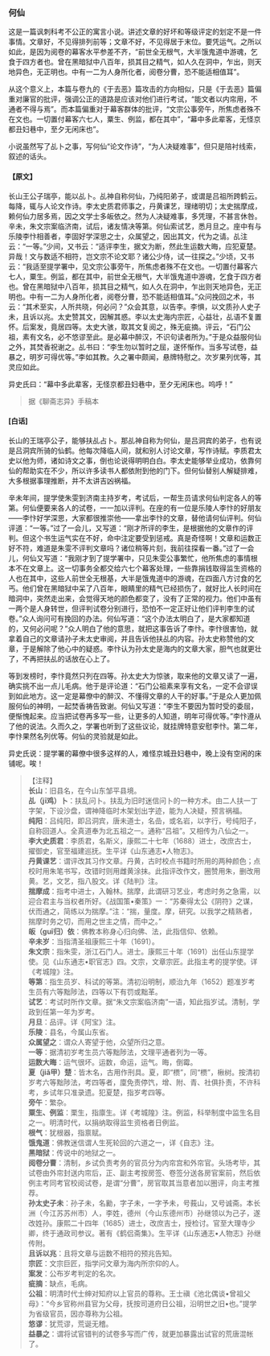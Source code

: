 <script type="text/javascript">
    var head = document.getElementsByTagName('head')[0];
    cssURL = '/public/liao.css';
    linkTag = document.createElement('link');
    linkTag.href = cssURL;
    linkTag.setAttribute('type','text/css');
    linkTag.setAttribute('rel','stylesheet');
    head.appendChild(linkTag);
</script>
### 何仙

这是一篇讽刺科考不公正的寓言小说。讲述文章的好坏和等级评定的划定不是一件事情。文章好，不见得排列前等；文章不好，不见得居于末位。要凭运气。之所以如此，是因为阅卷的幕客水平参差不齐，“前世全无根气，大半饿鬼道中游魂，乞食于四方者也。曾在黑暗狱中八百年，损其目之精气，如人久在洞中，乍出，则天地异色，无正明也。中有一二为人身所化者，阅卷分曹，恐不能适相值耳”。

从这个意义上，本篇与卷九的《于去恶》篇攻击的方向相似，只是《于去恶》篇偏重对廉官的批评，强调公正的道路是应该对他们进行考试，“能文者以内帘用，不通者不得与焉”。而本篇偏重对于幕客群体的批评，“文宗公事旁午，所焦虑者殊不在文也。一切置付幕客六七人，粟生、例监，都在其中”，“幕中多此辈客，无怪京都丑妇巷中，至夕无闲床也”。

小说虽然写了乩卜之事，写何仙“论文作诗”，“为人决疑难事”，但只是陪衬线索，叙述的话头。

#### 【原文】
<section>
长山王公子瑞亭，能以乩卜。乩神自称何仙，乃纯阳弟子，或谓是吕祖所跨鹤云。每降，辄与人论文作诗。李太史质君师事之，丹黄课艺，理绪明切；太史揣摩成，赖何仙力居多焉，因之文学士多皈依之。然为人决疑难事，多凭理，不甚言休咎。辛未，朱文宗案临济南，试后，诸友情决等第。何仙索试艺，悉月旦之。座中有与乐陵李忭相善者，李固好学深思之士，众属望之，因出其文，代为之请。乩注云：“一等。”少间，又书云：“适评李生，据文为断，然此生运数大晦，应犯夏楚。异哉！文与数适不相符，岂文宗不论文耶？诸公少侍，试一往探之。”少顷，又书云：“我适至提学署中，见文宗公事旁午，所焦虑者殊不在文也。一切置付幕客六七人，粟生。例监，都在其中，前世全无根气，大半饿鬼道中游魂，乞食于四方者也。曾在黑暗狱中八百年，损其目之精气，如人久在洞中，乍出则天地异色，无正明也。中有一二为人身所化者，阅卷分曹，恐不能适相值耳。”众问挽回之术，书云：“其术至实，人所共晓，何必问？”众会其意，以告李。李惧，以文质孙人史子未，且诉以兆。太史赞其文，因解其惑。李以太史海内宗匠，心益壮，乩语不复置怀。后案发，竟居四等。太史大骇，取其文复阅之，殊无疵摘。评云，“石门公祖，素有文名，必不悠谬至此。是必幕中醉汉，不识句读者所为。”于是众益服何仙之外，其焚香祝谢之。乩书曰：“李生勿以暂时之屈，遂怀惭作。当多写试卷，益暴之，明岁可得优等。”李如其教。久之署中颇闻，悬牌特慰之。次岁果列优等，其灵应如此。

异史氏曰：“幕中多此辈客，无怪京都丑妇巷中，至夕无闲床也。呜呼！”

</section>

> 据《聊斋志异》手稿本

#### [白话]
<aside>

长山的王瑞亭公子，能够扶乩占卜。那乩神自称为何仙，是吕洞宾的弟子，也有说是吕洞宾所骑的仙鹤。他每次降临人间，就和别人讨论文章，写作诗赋。李质君太史以他为师，诸如诗文之事，倒也论说得明明白白。李太史能够举业成功，依靠何仙的帮助实在不少，所以许多读书人都依附到他的门下。但何仙替别人解疑排难，大多根据事理推断，并不太讲吉凶祸福。

辛未年间，提学使朱雯到济南主持岁考，考试后，一帮生员请求何仙判定各人的等第。何仙便要来各人的试卷，一一加以评判。在座的有一位是乐陵人李忭的好朋友——李忭好学深思，大家都很推崇他——拿出李忭的文章，替他请何仙评判。何仙评道：“一等。”过了一会儿，又写道：“刚才所评的李生，是根据他的文章作的评判。但这个书生运气实在不好，命中注定要受到惩戒。真是奇怪啊！文章和运数正好不符，难道是朱雯不评判文章吗？诸位稍等片刻，我前往探看一番。”过了一会儿，何仙又写道：“我刚才到了提学署中，只见朱雯公事繁忙，他所焦虑的事情根本不在文章上。这一切事务全都交给六七个幕客处理，一些靠捐钱取得监生资格的人也在其中，这些人前世全无根基，大半是饿鬼道中的游魂，在四面八方讨食的乞丐。他们曾在黑暗狱中呆了八百年，眼睛里的精气已经损伤了，就好比人长时间在暗洞中，突然走出来，会觉得天地的颜色都变了，没有了正常的视力。他们中虽有一两个是人身转世，但评判试卷分别进行，恐怕不一定正好让他们评判李生的试卷。”众人询问可有挽回的办法。何仙写道：“这个办法太明白了，是大家都知道的，又何必问呢？”众人明白了他的意思，就把这事告诉了李忭。李忭很害怕，就拿着自己的文章请孙子未太史审阅，并且告诉他扶乩的内容。孙太史称赞他的文章，于是解除了他心中的疑惑。李忭认为孙太史是海内的文章大家，胆气也就更壮了，不再把扶乩的话放在心上了。

等到发榜时，李忭竟然只列在四等。孙太史大为惊骇，取来他的文章又读了一遍，确实挑不出一点儿毛病。他于是评论道：“石门公祖素来享有文名，一定不会谬误到如此地方。这一定是幕僚中的醉汉、不懂得文章的人干的好事。”于是众人更加佩服何仙的神明，一起焚香祷告致谢。何仙又写道：“李生不要因为暂时受的委屈，便惭愧起来。应当把试卷再多写一些，让更多的人知道，明年可得优等。”李忭遵从了他的说法。久而久之，学署也听到了这些议论，就挂牌特意安慰李忭。第二年，李忭果然名列优等。何仙的灵验就是如此。

异史氏说：提学署的幕僚中很多这样的人，难怪京城丑妇巷中，晚上没有空闲的床铺呢。唉！

</aside>

> 【注释】  
<b>长山</b>：旧县名，在今山东邹平县境。  
<b>乩（jī鸡）卜</b>：扶乱问卜。扶乱为旧时迷信问卜的一种方术。由二人扶一丁字架，下设沙盘，谓神降临时木架划出字迹，能为人决疑，预言祸福。  
<b>纯阳</b>：吕纯阳，即吕洞宾，唐未道士，名嵒，或名岩，以字行，号纯阳子，自称回道人。全真道奉为北五祖之一。通称“吕祖”。又相传为八仙之一。  
<b>李大史质君</b>：李质君，名斯义，康熙二十七年（1688）进士，改庶古士，擢御史，官至福建巡抚。生平详《山东通志•人物志》。  
<b>丹黄课艺</b>：谓评改其习作文章。丹黄，古时校点书籍时所用的两种颜色；点校时用朱笔书写，改错时则用雌黄涂抹。此指评改作文，圈赞用朱，删改用黄。艺，文艺，指八股文。详《陆判》注。  
<b>揣摩成</b>：指考中进士，入翰林。揣摩，此谓研习艺业，考虑时务之急需，以迎合君主与当权者所好。《战国策•秦策》一：“苏秦得太公《阴符》之谋，伏而通之，简练以为揣摩。”注：“揣，量度。摩，研究。以我学之精熟者，揣摩时务之切，而用之世主之情，而中之。”  
<b>皈（guī归）依</b>：佛教本称身心归向佛、法，此指信仰、依赖。  
<b>辛未岁</b>：当指清圣祖康熙三十年（1691）。  
<b>朱文宗</b>：指朱雯，浙江石门人。进士。康熙三十年（1691）出任山东提学使。见《山东通志•职官志》四。文宗，文章宗匠。此指主考的提学使。详《考城隍》注。  
<b>等第</b>：指生员岁、科试的等第。清初沿明制，顺治九年（1652）题准岁考生员有六等黜陟法，四等以下有罚或黜革。  
<b>试艺</b>：考试时所作文章。据“朱文宗案临济南”一语，知此指岁试。清制，学政到任第一年为岁考。  
<b>月旦</b>：品评。详《阿宝》注。  
<b>乐陵</b>：县名，今属山东省。  
<b>众属望之</b>：谓众人寄望于他，众望所归之意。  
<b>一等</b>：据清初岁考生员六等黜陟法，文理平通者列为一等。  
<b>运数大晦</b>：运气很坏。运数，命运，运气。晦，倒霉。  
<b>夏（jiǎ甲）楚</b>：皆木名，古用作刑具。夏，即“槚”，同“槚”，楸树。按清初岁考六等黜陟法，考四等者，廩免责停饩，增、附、青、社俱扑责，不许科考，乡试年只准录遗。犯夏楚，指岁考四等。  
<b>旁午</b>：繁杂。  
<b>粟生、例监</b>：栗生，指廪生。详《考城隍》注。例监，科举制度中监生名目之一。明清时代，以捐纳取得监生资格者日例监。  
<b>根气</b>：犹根器，指禀赋。  
<b>饿鬼道</b>：佛教迷信谓人生死轮回的六道之一，详《自志》注。  
<b>黑暗狱</b>：传说中的地狱之一。  
<b>阅卷分曹</b>：清制，乡试负责考务的官员分为内帘宫和外帘官。头场考毕，其试卷由外帘封送内帘后，正、副主考按房签、卷签分送各房官案前，然后依例主考同考官校阅试卷，是谓“分曹”，房官取其当意者加以圈评，向主考推荐。  
<b>孙太史子未</b>：孙子未，名勷，字子未，一字予未，号莪山，又号诚斋。本长洲（今江苏苏州市）人，李姓，德州（今山东德州市）孙继领以为己子，遂改姓孙。康熙二十四年（1685）进士，改庶吉士，授检讨。官至大理寺少卿，终于通政司参议。著有《鹤侣斋集》。生平详《山东通志•人物志》孙继传附。  
<b>且诉以兆</b>：且将文章与运数不相符的预兆告知。  
<b>宗匠</b>：文宗巨匠，指学问文章为海内所宗仰的人。  
<b>案发</b>：公布岁考判定的名次。  
<b>疵摘</b>：缺点，毛病。  
<b>公祖</b>：明清时代士绅对知府以上官员的尊称。王士禛《池北偶谈•曾祖父母》：“今乡官称州县官为父母，抚按司道府日公祖，沿明世之旧•也。”提学为省级官员，因亦尊称为公祖。  
<b>悠谬</b>：犹荒谬，荒诞无稽。  
<b>益暴之</b>：谓将试官错判的试卷多写而广传，就更加暴露出试官的荒唐混帐了。  

